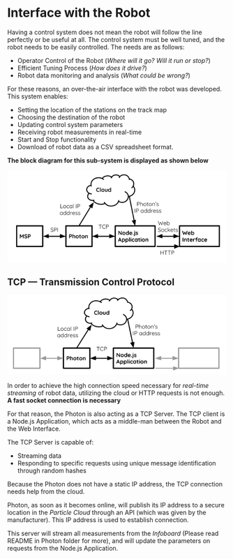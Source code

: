 # Interface with the Robot

Having a control system does not mean the robot will follow the line perfectly or be useful at all. The control system must be well tuned, and the robot needs to be easily controlled. The needs are as follows:

+ Operator Control of the Robot (_Where will it go? Will it run or stop?_)
+ Efficient Tuning Process (_How does it drive?_)
+ Robot data monitoring and analysis (_What could be wrong?_)

For these reasons, an over-the-air interface with the robot was developed. This system enables:

+ Setting the location of the stations on the track map
+ Choosing the destination of the robot
+ Updating control system parameters
+ Receiving robot measurements in real-time
+ Start and Stop functionality
+ Download of robot data as a CSV spreadsheet format.

**The block diagram for this sub-system is displayed as shown below**

![Interface Subsystem Architecture](Media/InterfaceArchitecture.png)

## TCP — Transmission Control Protocol

![Communication between Photon to Server](Media/TCP.png)

In order to achieve the high connection speed necessary for _real-time streaming_ of robot data, utilizing the cloud or HTTP requests is not enough. **A fast socket connection is necessary**

For that reason, the Photon is also acting as a TCP Server. The TCP client is a Node.js Application, which acts as a middle-man between the Robot and the Web Interface.

The TCP Server is capable of:

+ Streaming data
+ Responding to specific requests using unique message identification through random hashes

Because the Photon does not have a static IP address, the TCP connection needs help from the cloud. 

Photon, as soon as it becomes online, will publish its IP address to a secure location in the _Particle Cloud_ through an API (which was given by the manufacturer). This IP address is used to establish connection.

This server will stream all measurements from the _Infoboard_ (Please read README in Photon folder for more), and will update the parameters on requests from the Node.js Application.